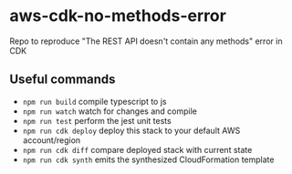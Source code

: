 # aws-cdk-no-methods-error

Repo to reproduce "The REST API doesn't contain any methods" error in CDK

## Useful commands

- `npm run build` compile typescript to js
- `npm run watch` watch for changes and compile
- `npm run test` perform the jest unit tests
- `npm run cdk deploy` deploy this stack to your default AWS account/region
- `npm run cdk diff` compare deployed stack with current state
- `npm run cdk synth` emits the synthesized CloudFormation template
